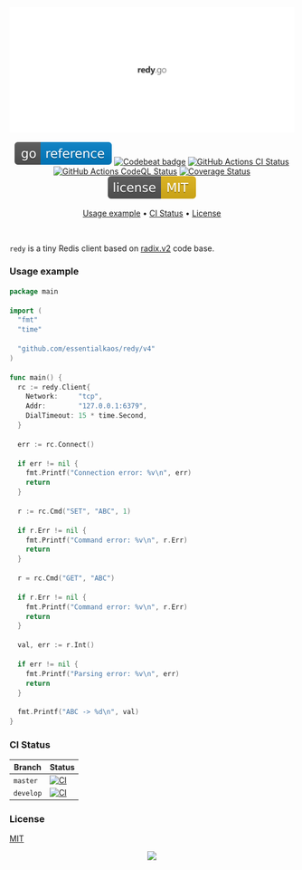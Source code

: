 <p align="center"><a href="#readme"><img src=".github/images/card.svg"/></a></p>

<p align="center">
  <a href="https://kaos.sh/g/redy.v4"><img src=".github/images/godoc.svg"/></a>
  <a href="https://kaos.sh/b/redy"><img src="https://kaos.sh/b/1398d17c-e335-43c7-92d7-3aa484b2454c.svg" alt="Codebeat badge" /></a>
  <a href="https://kaos.sh/w/redy/ci"><img src="https://kaos.sh/w/redy/ci.svg" alt="GitHub Actions CI Status" /></a>
  <a href="https://kaos.sh/w/redy/codeql"><img src="https://kaos.sh/w/redy/codeql.svg" alt="GitHub Actions CodeQL Status" /></a>
  <a href="https://kaos.sh/c/redy"><img src="https://kaos.sh/c/redy.svg" alt="Coverage Status" /></a>
  <a href="#license"><img src=".github/images/license.svg"/></a>
</p>

<p align="center"><a href="#usage-example">Usage example</a> • <a href="#ci-status">CI Status</a> • <a href="#license">License</a></p>

<br/>

`redy` is a tiny Redis client based on [radix.v2](https://github.com/mediocregopher/radix.v2) code base.

### Usage example
```go
package main

import (
  "fmt"
  "time"

  "github.com/essentialkaos/redy/v4"
)

func main() {
  rc := redy.Client{
    Network:     "tcp",
    Addr:        "127.0.0.1:6379",
    DialTimeout: 15 * time.Second,
  }

  err := rc.Connect()

  if err != nil {
    fmt.Printf("Connection error: %v\n", err)
    return
  }

  r := rc.Cmd("SET", "ABC", 1)

  if r.Err != nil {
    fmt.Printf("Command error: %v\n", r.Err)
    return
  }

  r = rc.Cmd("GET", "ABC")

  if r.Err != nil {
    fmt.Printf("Command error: %v\n", r.Err)
    return
  }

  val, err := r.Int()

  if err != nil {
    fmt.Printf("Parsing error: %v\n", err)
    return
  }

  fmt.Printf("ABC -> %d\n", val)
}
```

### CI Status

| Branch     | Status |
|------------|--------|
| `master` | [![CI](https://kaos.sh/w/redy/ci.svg?branch=master)](https://kaos.sh/w/redy/ci?query=branch:master) |
| `develop` | [![CI](https://kaos.sh/w/redy/ci.svg?branch=develop)](https://kaos.sh/w/redy/ci?query=branch:develop) |

### License

[MIT](LICENSE)

<p align="center"><a href="https://essentialkaos.com"><img src="https://gh.kaos.st/ekgh.svg"/></a></p>
